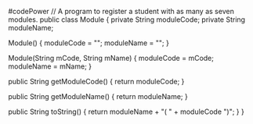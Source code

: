#codePower
// A program to register a student with as many as seven modules. 
public class Module
{
  private String moduleCode;
  private String moduleName;
  
  Module()
  {
    moduleCode = "";
    moduleName = "";
  }
  
  Module(String mCode, String mName)
  {
    moduleCode = mCode;
    moduleName = mName;
  }
  
  public String getModuleCode()
  {
    return moduleCode;
  }
  
  public String getModuleName()
  {
    return moduleName;
  }
  
  public String toString()
  {
    return moduleName + "( " + moduleCode ")";
  }
}
